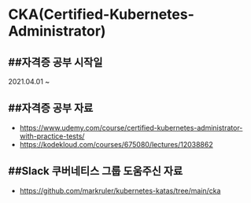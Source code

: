 # CKA(Certified-Kubernetes-Administrator)


##자격증 공부 시작일
---------------------------------------
2021.04.01 ~


##자격증 공부 자료
---------------------------------------
* https://www.udemy.com/course/certified-kubernetes-administrator-with-practice-tests/
* https://kodekloud.com/courses/675080/lectures/12038862
 

##Slack 쿠버네티스 그룹 도움주신 자료
---------------------------------------
* https://github.com/markruler/kubernetes-katas/tree/main/cka
